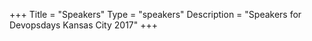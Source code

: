 +++
Title = "Speakers"
Type = "speakers"
Description = "Speakers for Devopsdays Kansas City 2017"
+++
